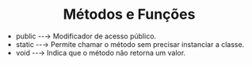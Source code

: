 <h1 align="center">Métodos e Funções</h1>

<ul>
    <li>public --→ <span title="torna o método acessível de qualquer lugar">Modificador de acesso público.</span></li>
    <li>static --→ Permite chamar o método sem precisar instanciar a classe.</li>
    <li>void --→ Indica que o método não retorna um valor.</li>
</ul>